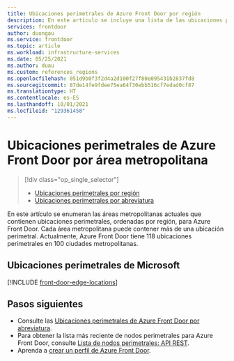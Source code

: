 ```yaml
---
title: Ubicaciones perimetrales de Azure Front Door por región
description: En este artículo se incluye una lista de las ubicaciones perimetrales de Azure Front Door, ordenadas por regiones.
services: frontdoor
author: duongau
ms.service: frontdoor
ms.topic: article
ms.workload: infrastructure-services
ms.date: 05/25/2021
ms.author: duau
ms.custom: references_regions
ms.openlocfilehash: 051d9b0f3f2d4a2d100f27f80e095431b2837fd8
ms.sourcegitcommit: 87de14fe9fdee75ea64f30ebb516cf7edad0cf87
ms.translationtype: HT
ms.contentlocale: es-ES
ms.lasthandoff: 10/01/2021
ms.locfileid: "129361458"
---
```

# <a name="azure-front-door-edge-locations-by-metro"></a>Ubicaciones perimetrales de Azure Front Door por área metropolitana
> [!div class="op_single_selector"]
> * [Ubicaciones perimetrales por región](edge-locations-by-region.md)
> * [Ubicaciones perimetrales por abreviatura](edge-locations-abbreviation.md)
> 

En este artículo se enumeran las áreas metropolitanas actuales que contienen ubicaciones perimetrales, ordenadas por región, para Azure Front Door. Cada área metropolitana puede contener más de una ubicación perimetral. Actualmente, Azure Front Door tiene 118 ubicaciones perimetrales en 100 ciudades metropolitanas.

## <a name="microsoft-edge-locations"></a>Ubicaciones perimetrales de Microsoft

[!INCLUDE [front-door-edge-locations](../../includes/front-door-edge-locations.md)]

## <a name="next-steps"></a>Pasos siguientes

* Consulte las [Ubicaciones perimetrales de Azure Front Door por abreviatura](edge-locations-abbreviation.md).
* Para obtener la lista más reciente de nodos perimetrales para Azure Front Door, consulte [Lista de nodos perimetrales: API REST](/rest/api/cdn/edge-nodes/list).
* Aprenda a [crear un perfil de Azure Front Door](quickstart-create-front-door.md).
